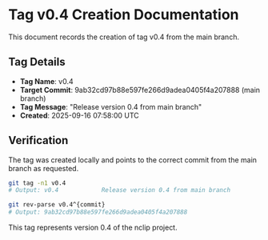 # Tag v0.4 Creation Documentation

This document records the creation of tag v0.4 from the main branch.

## Tag Details
- **Tag Name**: v0.4
- **Target Commit**: 9ab32cd97b88e597fe266d9adea0405f4a207888 (main branch)
- **Tag Message**: "Release version 0.4 from main branch"
- **Created**: 2025-09-16 07:58:00 UTC

## Verification
The tag was created locally and points to the correct commit from the main branch as requested.

```bash
git tag -n1 v0.4
# Output: v0.4            Release version 0.4 from main branch

git rev-parse v0.4^{commit}
# Output: 9ab32cd97b88e597fe266d9adea0405f4a207888
```

This tag represents version 0.4 of the nclip project.
